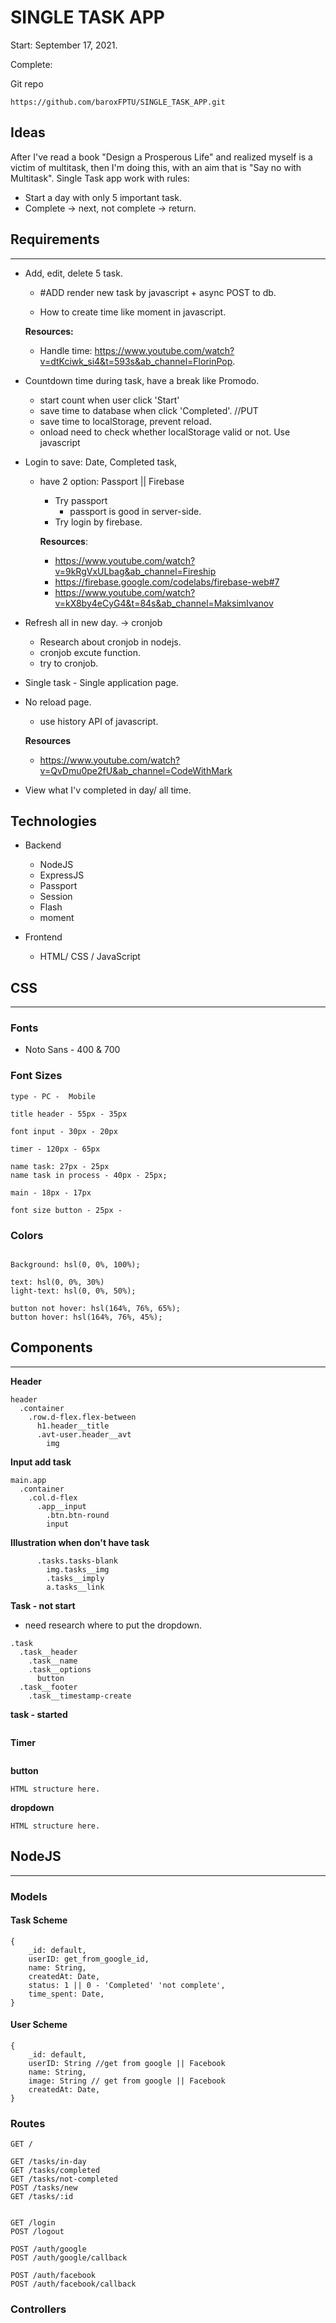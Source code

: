 # SINGLE TASK APP

Start: September 17, 2021.

Complete:

Git repo

```
https://github.com/baroxFPTU/SINGLE_TASK_APP.git
```

## Ideas

After I've read a book "Design a Prosperous Life" and realized myself is a victim of multitask, then I'm doing this, with an aim that is "Say no with Multitask". Single Task app work with rules:

- Start a day with only 5 important task.
- Complete -> next, not complete -> return.

## Requirements

---

- Add, edit, delete 5 task.

  - #ADD render new task by javascript + async POST to db.

  - How to create time like moment in javascript.

  **Resources:**

  - Handle time: https://www.youtube.com/watch?v=dtKciwk_si4&t=593s&ab_channel=FlorinPop.

- Countdown time during task, have a break like Promodo.

  - start count when user click 'Start'
  - save time to database when click 'Completed'. //PUT
  - save time to localStorage, prevent reload.
  - onload need to check whether localStorage valid or not.
    Use javascript

- Login to save: Date, Completed task,

  - have 2 option: Passport || Firebase

    - Try passport
      - passport is good in server-side.
    - Try login by firebase.

    **Resources**:

    - https://www.youtube.com/watch?v=9kRgVxULbag&ab_channel=Fireship
    - https://firebase.google.com/codelabs/firebase-web#7
    - https://www.youtube.com/watch?v=kX8by4eCyG4&t=84s&ab_channel=MaksimIvanov

- Refresh all in new day. -> cronjob
  - Research about cronjob in nodejs.
  - cronjob excute function.
  - try to cronjob.
- Single task - Single application page.
- No reload page.

  - use history API of javascript.

  **Resources**

  - https://www.youtube.com/watch?v=QvDmu0pe2fU&ab_channel=CodeWithMark

- View what I'v completed in day/ all time.

## Technologies

- Backend

  - NodeJS
  - ExpressJS
  - Passport
  - Session
  - Flash
  - moment

- Frontend
  - HTML/ CSS / JavaScript

## CSS

---

### Fonts

- Noto Sans - 400 & 700

### Font Sizes

```
type - PC -  Mobile

title header - 55px - 35px

font input - 30px - 20px

timer - 120px - 65px

name task: 27px - 25px
name task in process - 40px - 25px;

main - 18px - 17px

font size button - 25px -
```

### Colors

```

Background: hsl(0, 0%, 100%);

text: hsl(0, 0%, 30%)
light-text: hsl(0, 0%, 50%);

button not hover: hsl(164%, 76%, 65%);
button hover: hsl(164%, 76%, 45%);
```

## Components

---

**Header**

```
header
  .container
    .row.d-flex.flex-between
      h1.header__title
      .avt-user.header__avt
        img
```

**Input add task**

```
main.app
  .container
    .col.d-flex
      .app__input
        .btn.btn-round
        input

```

**Illustration when don't have task**

```
      .tasks.tasks-blank
        img.tasks__img
        .tasks__imply
        a.tasks__link
```

**Task - not start**

- need research where to put the dropdown.

```
.task
  .task__header
    .task__name
    .task__options
      button
  .task__footer
    .task__timestamp-create

```

**task - started**

```

```

**Timer**

```

```

**button**

```
HTML structure here.
```

**dropdown**

```
HTML structure here.
```

## NodeJS

---

### Models

#### Task Scheme

```
{
    _id: default,
    userID: get_from_google_id,
    name: String,
    createdAt: Date,
    status: 1 || 0 - 'Completed' 'not complete',
    time_spent: Date,
}
```

#### User Scheme

```
{
    _id: default,
    userID: String //get from google || Facebook
    name: String,
    image: String // get from google || Facebook
    createdAt: Date,
}
```

### Routes

```
GET /

GET /tasks/in-day
GET /tasks/completed
GET /tasks/not-completed
POST /tasks/new
GET /tasks/:id


GET /login
POST /logout

POST /auth/google
POST /auth/google/callback

POST /auth/facebook
POST /auth/facebook/callback
```

### Controllers
